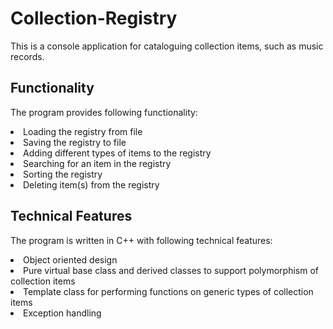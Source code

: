# Collection-Registry



This is a console application for cataloguing collection items, such as music records.

## Functionality

The program provides following functionality:
<li>Loading the registry from file
<li>Saving the registry to file
<li>Adding different types of items to the registry
<li>Searching for an item in the registry
<li>Sorting the registry
<li>Deleting item(s) from the registry
  
## Technical Features

The program is written in C++ with following technical features:
<li>Object oriented design
<li>Pure virtual base class and derived classes to support polymorphism of collection items
<li>Template class for performing functions on generic types of collection items
<li>Exception handling

